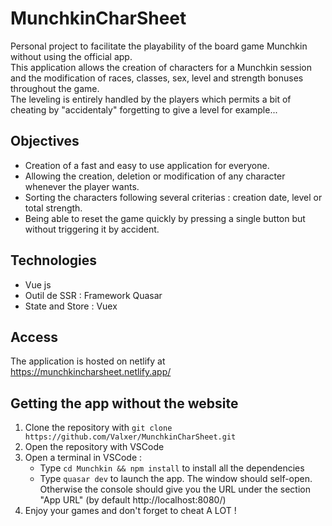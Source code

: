 # MunchkinCharSheet

Personal project to facilitate the playability of the board game Munchkin without using the official app.  
This application allows the creation of characters for a Munchkin session and the modification of races, classes, sex, level and strength bonuses throughout the game.  
The leveling is entirely handled by the players which permits a bit of cheating by "accidentaly" forgetting to give a level for example...

## Objectives
+ Creation of a fast and easy to use application for everyone.
+ Allowing the creation, deletion or modification of any character whenever the player wants.
+ Sorting the characters following several criterias : creation date, level or total strength.
+ Being able to reset the game quickly by pressing a single button but without triggering it by accident.

## Technologies
+ Vue js
+ Outil de SSR : Framework Quasar
+ State and Store : Vuex

## Access
The application is hosted on netlify at https://munchkincharsheet.netlify.app/

## Getting the app without the website
1. Clone the repository with ``git clone https://github.com/Valxer/MunchkinCharSheet.git``
2. Open the repository with VSCode
3. Open a terminal in VSCode :  
	* Type ``cd Munchkin && npm install`` to install all the dependencies
	* Type ``quasar dev`` to launch the app. The window should self-open. Otherwise the console should give you the URL under the section "App URL" (by default http://localhost:8080/)
4. Enjoy your games and don't forget to cheat A LOT !
    
